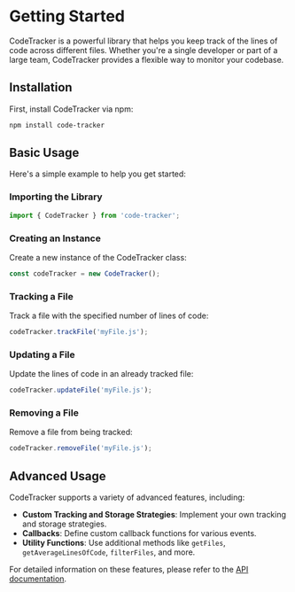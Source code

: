 # Getting Started

CodeTracker is a powerful library that helps you keep track of the lines of code across different files. Whether you're a single developer or part of a large team, CodeTracker provides a flexible way to monitor your codebase.

## Installation

First, install CodeTracker via npm:

```bash
npm install code-tracker
```

## Basic Usage

Here's a simple example to help you get started:

### Importing the Library

```typescript
import { CodeTracker } from 'code-tracker';
```

### Creating an Instance

Create a new instance of the CodeTracker class:

```typescript
const codeTracker = new CodeTracker();
```

### Tracking a File

Track a file with the specified number of lines of code:

```typescript
codeTracker.trackFile('myFile.js');
```

### Updating a File

Update the lines of code in an already tracked file:

```typescript
codeTracker.updateFile('myFile.js');
```

### Removing a File

Remove a file from being tracked:

```typescript
codeTracker.removeFile('myFile.js');
```

## Advanced Usage

CodeTracker supports a variety of advanced features, including:

- **Custom Tracking and Storage Strategies**: Implement your own tracking and storage strategies.
- **Callbacks**: Define custom callback functions for various events.
- **Utility Functions**: Use additional methods like `getFiles`, `getAverageLinesOfCode`, `filterFiles`, and more.

For detailed information on these features, please refer to the [API documentation](./API.md).


